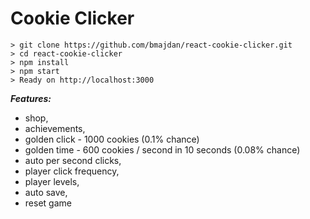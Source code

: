 # Cookie Clicker

    > git clone https://github.com/bmajdan/react-cookie-clicker.git
    > cd react-cookie-clicker
    > npm install
    > npm start
    > Ready on http://localhost:3000

***Features:***
 - shop,
 - achievements,
 - golden click - 1000 cookies (0.1% chance)
 - golden time - 600 cookies / second in 10 seconds (0.08% chance)
 - auto per second clicks,
 - player click frequency,
 - player levels,
 - auto save,
 - reset game